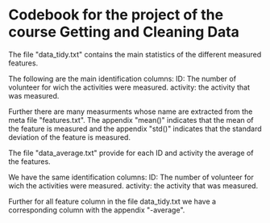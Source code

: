 Codebook for the project of the course Getting and Cleaning Data
================================================================

The file "data_tidy.txt" contains the main statistics of the different measured features.

The following are the main identification columns:
ID: The number of volunteer for wich the activities were measured.
activity: the activity that was measured.

Further there are many measurments whose name are extracted from the meta file "features.txt". The appendix "mean()" indicates that the mean of the feature is measured and the appendix "std()" indicates that the standard deviation of the feature is measured.

The file "data_average.txt" provide for each ID and activity the average of the features.

We have the same identification columns:
ID: The number of volunteer for wich the activities were measured.
activity: the activity that was measured.

Further for all feature column in the file data_tidy.txt we have a corresponding column with the appendix "-average".
